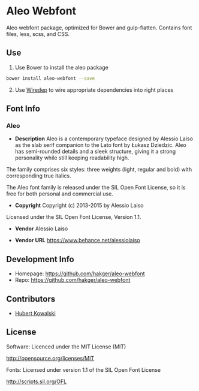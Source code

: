 # Aleo Webfont #

Aleo webfont package, optimized for Bower and gulp-flatten.
Contains font files, less, scss, and CSS.

## Use ##

1. Use Bower to install the aleo package
  ```sh
  bower install aleo-webfont --save
  ```

2. Use [Wiredep](https://github.com/taptapship/wiredep) to wire appropriate
dependencies into right places

## Font Info ##

### Aleo ###

* **Description**
Aleo is a contemporary typeface designed by Alessio Laiso as the slab serif
companion to the Lato font by Łukasz Dziedzic. Aleo has semi-rounded details
and a sleek structure, giving it a strong personality while still keeping
readability high.

The family comprises six styles: three weights (light, regular and bold)
with corresponding true italics.

The Aleo font family is released under the SIL Open Font License, so it is free
for both personal and commercial use.

* **Copyright**
Copyright (c) 2013-2015 by Alessio Laiso

Licensed under the SIL Open Font License, Version 1.1.

* **Vendor**
Alessio Laiso

* **Vendor URL**
https://www.behance.net/alessiolaiso


## Development Info ##
* Homepage: https://github.com/hakger/aleo-webfont
* Repo: https://github.com/hakger/aleo-webfont

## Contributors ##
* [Hubert Kowalski](https://github.com/johnny-bit)

## License ##

Software: Licenced under the MIT License (MIT)

  http://opensource.org/licenses/MIT

Fonts: Licensed under version 1.1 of the SIL Open Font License

  http://scripts.sil.org/OFL

